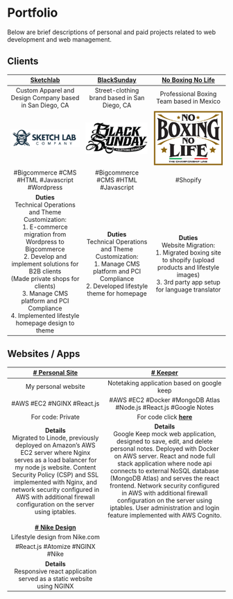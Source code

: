 
# Portfolio

Below are brief descriptions of personal and paid projects related to web development and web management.

## Clients

| **[Sketchlab](https://sketchlabshop.com/)** | **[BlackSunday](https://blacksundayshop.com/)** | **[No Boxing No Life](https://noboxingnolifeofficial.com/)** | 
|:-----------------:|:-------------------:|:-------------------------:|
| Custom Apparel and Design Company based in San Diego, CA| Street-clothing brand based in San Diego, CA| Professional Boxing Team based in Mexico |
| <img src="/images/Sketchlab-logo-footer.png" width="225px"> | <img src="/images/logo.png" width="225px"> | <img src="/images/noboxingnolifelogo.png" width="225px"> |
| #Bigcommerce #CMS #HTML #Javascript #Wordpress | #Bigcommerce #CMS #HTML #Javascript | #Shopify |
|  **Duties** <br> Technical Operations and Theme Customization: <br> 1. E-commerce migration from Wordpress to Bigcommerce <br> 2. Develop and implement solutions for B2B clients <br> (Made private shops for clients) <br> 3. Manage CMS platform and PCI Compliance <br> 4. Implemented lifestyle homepage design to theme| **Duties** <br> Technical Operations and Theme Customization: <br> 1. Manage CMS platform and PCI Compliance <br> 2. Developed lifestyle theme for homepage| **Duties** <br> Website Migration: <br> 1. Migrated boxing site to shopify (upload products and lifestyle images) <br> 3. 3rd party app setup for language translator|

## Websites / Apps

| **[# Personal Site](https://thomasturner.net/)** | **[# Keeper](http://ec2-13-57-30-186.us-west-1.compute.amazonaws.com/)** |
|:-----------------:|:-------------------:|
| My personal website | Notetaking application based on google keep|
| #AWS #EC2 #NGINX #React.js| #AWS #EC2 #Docker #MongoDB Atlas #Node.js #React.js #Google Notes|
| For code: Private | For code click **[here](https://github.com/Crelloc/google-keep-react)** |
| **Details** <br> Migrated to Linode, previously deployed on Amazon’s AWS EC2 server where Nginx serves as a load balancer for my node js website.  Content Security Policy (CSP) and SSL implemented with Nginx, and network security configured in AWS with additional firewall configuration on the server using iptables. | **Details** <br> Google Keep mock web application, designed to save, edit, and delete personal notes. Deployed with Docker on AWS server. React and node full stack application where node api connects to external NoSQL database (MongoDB Atlas) and serves the react frontend. Network security configured in AWS with additional firewall configuration on the server using iptables. User administration and login feature implemented with AWS Cognito. | 
| |
| **[# Nike Design](http://www.design.thomasturner.net/)** | 
| Lifestyle design from Nike.com| 
|  #React.js #Atomize #NGINX #Nike |
| **Details** <br> Responsive react application served as a static website using NGINX |

